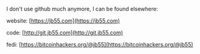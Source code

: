 I don't use github much anymore, I can be found elsewhere:

website: [https://jb55.com](https://jb55.com)

code: [http://git.jb55.com](http://git.jb55.com)

fedi: [https://bitcoinhackers.org/@jb55](https://bitcoinhackers.org/@jb55)
